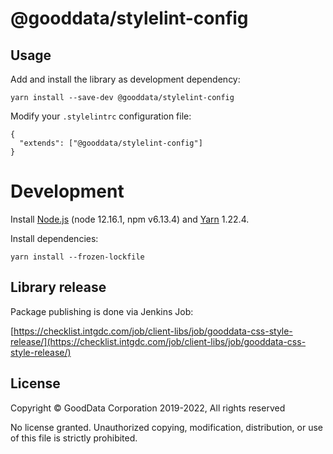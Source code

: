 # @gooddata/stylelint-config

## Usage
Add and install the library as development dependency:
```
yarn install --save-dev @gooddata/stylelint-config
```
Modify your `.stylelintrc` configuration file:
```
{
  "extends": ["@gooddata/stylelint-config"]
}
```

# Development

Install [Node.js](http://nodejs.org) (node 12.16.1, npm v6.13.4) and [Yarn](https://classic.yarnpkg.com) 1.22.4.

Install dependencies:
```
yarn install --frozen-lockfile
```

## Library release

Package publishing is done via Jenkins Job:

[https://checklist.intgdc.com/job/client-libs/job/gooddata-css-style-release/](https://checklist.intgdc.com/job/client-libs/job/gooddata-css-style-release/)

## License
Copyright © GoodData Corporation 2019-2022, All rights reserved

No license granted.  Unauthorized copying, modification, distribution, or use of this file is strictly prohibited.


